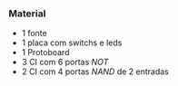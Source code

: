 ### Material

* 1 fonte
* 1 placa com switchs e leds
* 1 Protoboard
* 3 CI com 6 portas *NOT*
* 2 CI com 4 portas *NAND* de 2 entradas
